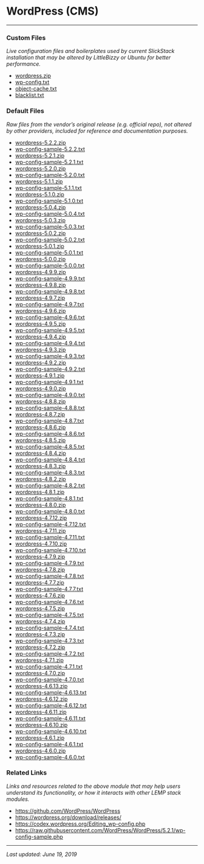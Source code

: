 # WordPress (CMS)

----

### Custom Files

*Live configuration files and boilerplates used by current SlickStack installation that may be altered by LittleBizzy or Ubuntu for better performance.*

* <a href="wordpress.zip">wordpress.zip</a>
* <a href="wp-config.txt">wp-config.txt</a>
* <a href="object-cache.txt">object-cache.txt</a>
* <a href="blacklist.txt">blacklist.txt</a>

### Default Files

*Raw files from the vendor’s original release (e.g. official repo), not altered by other providers, included for reference and documentation purposes.*

* <a href="wordpress-5.2.2.zip">wordpress-5.2.2.zip</a>
* <a href="wp-config-sample-5.2.2.txt">wp-config-sample-5.2.2.txt</a>
* <a href="wordpress-5.2.1.zip">wordpress-5.2.1.zip</a>
* <a href="wp-config-sample-5.2.1.txt">wp-config-sample-5.2.1.txt</a>
* <a href="wordpress-5.2.0.zip">wordpress-5.2.0.zip</a>
* <a href="wp-config-sample-5.2.0.txt">wp-config-sample-5.2.0.txt</a>
* <a href="wordpress-5.1.1.zip">wordpress-5.1.1.zip</a>
* <a href="wp-config-sample-5.1.1.txt">wp-config-sample-5.1.1.txt</a>
* <a href="wordpress-5.1.0.zip">wordpress-5.1.0.zip</a>
* <a href="wp-config-sample-5.1.0.txt">wp-config-sample-5.1.0.txt</a>
* <a href="wordpress-5.0.4.zip">wordpress-5.0.4.zip</a>
* <a href="wp-config-sample-5.0.4.txt">wp-config-sample-5.0.4.txt</a>
* <a href="wordpress-5.0.3.zip">wordpress-5.0.3.zip</a>
* <a href="wp-config-sample-5.0.3.txt">wp-config-sample-5.0.3.txt</a>
* <a href="wordpress-5.0.2.zip">wordpress-5.0.2.zip</a>
* <a href="wp-config-sample-5.0.2.txt">wp-config-sample-5.0.2.txt</a>
* <a href="wordpress-5.0.1.zip">wordpress-5.0.1.zip</a>
* <a href="wp-config-sample-5.0.1.txt">wp-config-sample-5.0.1.txt</a>
* <a href="wordpress-5.0.0.zip">wordpress-5.0.0.zip</a>
* <a href="wp-config-sample-5.0.0.txt">wp-config-sample-5.0.0.txt</a>
* <a href="wordpress-4.9.9.zip">wordpress-4.9.9.zip</a>
* <a href="wp-config-sample-4.9.9.txt">wp-config-sample-4.9.9.txt</a>
* <a href="wordpress-4.9.8.zip">wordpress-4.9.8.zip</a>
* <a href="wp-config-sample-4.9.8.txt">wp-config-sample-4.9.8.txt</a>
* <a href="wordpress-4.9.7.zip">wordpress-4.9.7.zip</a>
* <a href="wp-config-sample-4.9.7.txt">wp-config-sample-4.9.7.txt</a>
* <a href="wordpress-4.9.6.zip">wordpress-4.9.6.zip</a>
* <a href="wp-config-sample-4.9.6.txt">wp-config-sample-4.9.6.txt</a>
* <a href="wordpress-4.9.5.zip">wordpress-4.9.5.zip</a>
* <a href="wp-config-sample-4.9.5.txt">wp-config-sample-4.9.5.txt</a>
* <a href="wordpress-4.9.4.zip">wordpress-4.9.4.zip</a>
* <a href="wp-config-sample-4.9.4.txt">wp-config-sample-4.9.4.txt</a>
* <a href="wordpress-4.9.3.zip">wordpress-4.9.3.zip</a>
* <a href="wp-config-sample-4.9.3.txt">wp-config-sample-4.9.3.txt</a>
* <a href="wordpress-4.9.2.zip">wordpress-4.9.2.zip</a>
* <a href="wp-config-sample-4.9.2.txt">wp-config-sample-4.9.2.txt</a>
* <a href="wordpress-4.9.1.zip">wordpress-4.9.1.zip</a>
* <a href="wp-config-sample-4.9.1.txt">wp-config-sample-4.9.1.txt</a>
* <a href="wordpress-4.9.0.zip">wordpress-4.9.0.zip</a>
* <a href="wp-config-sample-4.9.0.txt">wp-config-sample-4.9.0.txt</a>
* <a href="wordpress-4.8.8.zip">wordpress-4.8.8.zip</a>
* <a href="wp-config-sample-4.8.8.txt">wp-config-sample-4.8.8.txt</a>
* <a href="wordpress-4.8.7.zip">wordpress-4.8.7.zip</a>
* <a href="wp-config-sample-4.8.7.txt">wp-config-sample-4.8.7.txt</a>
* <a href="wordpress-4.8.6.zip">wordpress-4.8.6.zip</a>
* <a href="wp-config-sample-4.8.6.txt">wp-config-sample-4.8.6.txt</a>
* <a href="wordpress-4.8.5.zip">wordpress-4.8.5.zip</a>
* <a href="wp-config-sample-4.8.5.txt">wp-config-sample-4.8.5.txt</a>
* <a href="wordpress-4.8.4.zip">wordpress-4.8.4.zip</a>
* <a href="wp-config-sample-4.8.4.txt">wp-config-sample-4.8.4.txt</a>
* <a href="wordpress-4.8.3.zip">wordpress-4.8.3.zip</a>
* <a href="wp-config-sample-4.8.3.txt">wp-config-sample-4.8.3.txt</a>
* <a href="wordpress-4.8.2.zip">wordpress-4.8.2.zip</a>
* <a href="wp-config-sample-4.8.2.txt">wp-config-sample-4.8.2.txt</a>
* <a href="wordpress-4.8.1.zip">wordpress-4.8.1.zip</a>
* <a href="wp-config-sample-4.8.1.txt">wp-config-sample-4.8.1.txt</a>
* <a href="wordpress-4.8.0.zip">wordpress-4.8.0.zip</a>
* <a href="wp-config-sample-4.8.0.txt">wp-config-sample-4.8.0.txt</a>
* <a href="wordpress-4.7.12.zip">wordpress-4.7.12.zip</a>
* <a href="wp-config-sample-4.7.12.txt">wp-config-sample-4.7.12.txt</a>
* <a href="wordpress-4.7.11.zip">wordpress-4.7.11.zip</a>
* <a href="wp-config-sample-4.7.11.txt">wp-config-sample-4.7.11.txt</a>
* <a href="wordpress-4.7.10.zip">wordpress-4.7.10.zip</a>
* <a href="wp-config-sample-4.7.10.txt">wp-config-sample-4.7.10.txt</a>
* <a href="wordpress-4.7.9.zip">wordpress-4.7.9.zip</a>
* <a href="wp-config-sample-4.7.9.txt">wp-config-sample-4.7.9.txt</a>
* <a href="wordpress-4.7.8.zip">wordpress-4.7.8.zip</a>
* <a href="wp-config-sample-4.7.8.txt">wp-config-sample-4.7.8.txt</a>
* <a href="wordpress-4.7.7.zip">wordpress-4.7.7.zip</a>
* <a href="wp-config-sample-4.7.7.txt">wp-config-sample-4.7.7.txt</a>
* <a href="wordpress-4.7.6.zip">wordpress-4.7.6.zip</a>
* <a href="wp-config-sample-4.7.6.txt">wp-config-sample-4.7.6.txt</a>
* <a href="wordpress-4.7.5.zip">wordpress-4.7.5.zip</a>
* <a href="wp-config-sample-4.7.5.txt">wp-config-sample-4.7.5.txt</a>
* <a href="wordpress-4.7.4.zip">wordpress-4.7.4.zip</a>
* <a href="wp-config-sample-4.7.4.txt">wp-config-sample-4.7.4.txt</a>
* <a href="wordpress-4.7.3.zip">wordpress-4.7.3.zip</a>
* <a href="wp-config-sample-4.7.3.txt">wp-config-sample-4.7.3.txt</a>
* <a href="wordpress-4.7.2.zip">wordpress-4.7.2.zip</a>
* <a href="wp-config-sample-4.7.2.txt">wp-config-sample-4.7.2.txt</a>
* <a href="wordpress-4.7.1.zip">wordpress-4.7.1.zip</a>
* <a href="wp-config-sample-4.7.1.txt">wp-config-sample-4.7.1.txt</a>
* <a href="wordpress-4.7.0.zip">wordpress-4.7.0.zip</a>
* <a href="wp-config-sample-4.7.0.txt">wp-config-sample-4.7.0.txt</a>
* <a href="wordpress-4.6.13.zip">wordpress-4.6.13.zip</a>
* <a href="wp-config-sample-4.6.13.txt">wp-config-sample-4.6.13.txt</a>
* <a href="wordpress-4.6.12.zip">wordpress-4.6.12.zip</a>
* <a href="wp-config-sample-4.6.12.txt">wp-config-sample-4.6.12.txt</a>
* <a href="wordpress-4.6.11.zip">wordpress-4.6.11.zip</a>
* <a href="wp-config-sample-4.6.11.txt">wp-config-sample-4.6.11.txt</a>
* <a href="wordpress-4.6.10.zip">wordpress-4.6.10.zip</a>
* <a href="wp-config-sample-4.6.10.txt">wp-config-sample-4.6.10.txt</a>
* <a href="wordpress-4.6.1.zip">wordpress-4.6.1.zip</a>
* <a href="wp-config-sample-4.6.1.txt">wp-config-sample-4.6.1.txt</a>
* <a href="wordpress-4.6.0.zip">wordpress-4.6.0.zip</a>
* <a href="wp-config-sample-4.6.0.txt">wp-config-sample-4.6.0.txt</a>

### Related Links

*Links and resources related to the above module that may help users understand its functionality, or how it interacts with other LEMP stack modules.*

* <a href="https://github.com/WordPress/WordPress">https://github.com/WordPress/WordPress</a>
* <a href="https://wordpress.org/download/releases/">https://wordpress.org/download/releases/</a>
* <a href="https://codex.wordpress.org/Editing_wp-config.php">https://codex.wordpress.org/Editing_wp-config.php</a>
* <a href="https://raw.githubusercontent.com/WordPress/WordPress/5.2.1/wp-config-sample.php">https://raw.githubusercontent.com/WordPress/WordPress/5.2.1/wp-config-sample.php</a>

----

*Last updated: June 19, 2019*

